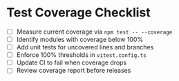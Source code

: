 # Test Coverage Checklist

- [ ] Measure current coverage via `npm test -- --coverage`
- [ ] Identify modules with coverage below 100%
- [ ] Add unit tests for uncovered lines and branches
- [ ] Enforce 100% thresholds in `vitest.config.ts`
- [ ] Update CI to fail when coverage drops
- [ ] Review coverage report before releases
